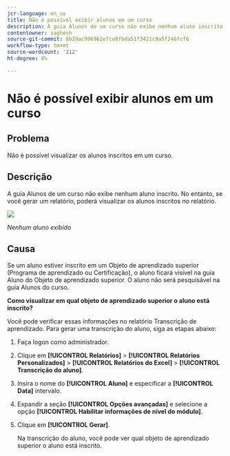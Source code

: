 ```yaml
---
jcr-language: en_us
title: Não é possível exibir alunos em um curso
description: A guia Alunos de um curso não exibe nenhum aluno inscrito no Adobe Learning Manager. No entanto, se você gerar um relatório, poderá visualizar os alunos inscritos no relatório.
contentowner: saghosh
source-git-commit: 8b29ac996962e7ce8fbda51f3421c9a5f248fcf6
workflow-type: tm+mt
source-wordcount: '212'
ht-degree: 0%

---
```




# Não é possível exibir alunos em um curso

## Problema

Não é possível visualizar os alunos inscritos em um curso.

## Descrição

A guia Alunos de um curso não exibe nenhum aluno inscrito. No entanto, se você gerar um relatório, poderá visualizar os alunos inscritos no relatório.

![](assets/no-learners.png)

*Nenhum aluno exibido*

## Causa

Se um aluno estiver inscrito em um Objeto de aprendizado superior (Programa de aprendizado ou Certificação), o aluno ficará visível na guia Aluno do Objeto de aprendizado superior. O aluno não será pesquisável na guia Alunos do curso.

**Como visualizar em qual objeto de aprendizado superior o aluno está inscrito?**

Você pode verificar essas informações no relatório Transcrição de aprendizado. Para gerar uma transcrição do aluno, siga as etapas abaixo:

1. Faça logon como administrador.
1. Clique em **[!UICONTROL Relatórios]** > **[!UICONTROL Relatórios Personalizados]** > **[!UICONTROL Relatórios do Excel]** > **[!UICONTROL Transcrição do aluno]**.

1. Insira o nome do **[!UICONTROL Aluno]** e especificar a **[!UICONTROL Data]** intervalo.
1. Expandir a seção **[!UICONTROL Opções avançadas]** e selecione a opção **[!UICONTROL Habilitar informações de nível do módulo]**.
1. Clique em **[!UICONTROL Gerar]**.

   Na transcrição do aluno, você pode ver qual objeto de aprendizado superior o aluno está inscrito.
